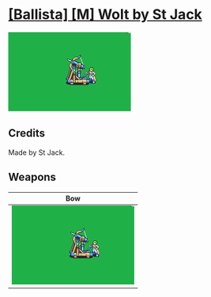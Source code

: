 # [\[Ballista\] \[M\] Wolt by St Jack](./)

<img src="./5.%20Bow%20(Ballista)/Bow_000.png" alt="[Ballista] [M] Wolt by St Jack standing" />

## Credits

Made by St Jack.

## Weapons


|Bow |
|  :---: |
| <img alt="Bow animation" src="./5.%20Bow%20(Ballista)/Bow.gif" /> |
